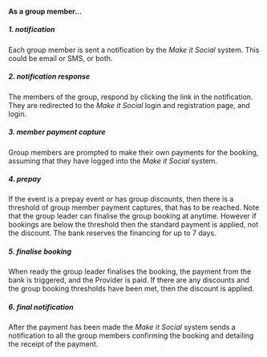 #### As a group member...

##### 1. notification

Each group member is sent a notification by the _Make it Social_ system.
This could be email or SMS, or both.

##### 2. notification response

The members of the group, respond by clicking the link in the notification. They are redirected to the _Make it Social_ login and registration page, and login.

##### 3. member payment capture

Group members are prompted to make their own payments for the booking, assuming
that they have logged into the _Make it Social_ system.

##### 4. prepay

If the event is a prepay event or has group discounts, then there is a threshold
of group member payment captures, that has to be reached.
Note that the group leader can finalise the group booking at anytime.
However if bookings are below the threshold then the standard payment is
applied, not the discount. The bank reserves the financing for up to 7 days.

##### 5. finalise booking

When ready the group leader finalises the booking, the payment from the bank is
triggered, and the Provider is paid. If there are any discounts and the
group booking thresholds have been met, then the discount is applied.

##### 6. final notification

After the payment has been made the _Make it Social_ system sends a
notification to all the group members confirming the booking and detailing
the receipt of the payment.


